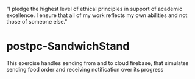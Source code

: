 "I pledge the highest level of ethical principles in support of academic excellence.
I ensure that all of my work reflects my own abilities and not those of someone else."

# postpc-SandwichStand
This exercise handles sending from and to cloud firebase, that simulates sending 
food order and receiving notification over its progress
